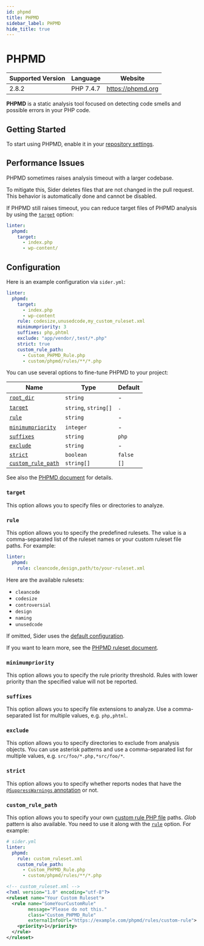```yaml
---
id: phpmd
title: PHPMD
sidebar_label: PHPMD
hide_title: true
---
```


# PHPMD

| Supported Version | Language  | Website           |
| ----------------- | --------- | ----------------- |
| 2.8.2             | PHP 7.4.7 | https://phpmd.org |

**PHPMD** is a static analysis tool focused on detecting code smells and possible errors in your PHP code.

## Getting Started

To start using PHPMD, enable it in your [repository settings](../../getting-started/repository-settings.md).

## Performance Issues

PHPMD sometimes raises analysis timeout with a larger codebase.

To mitigate this, Sider deletes files that are not changed in the pull request.
This behavior is automatically done and cannot be disabled.

If PHPMD still raises timeout, you can reduce target files of PHPMD analysis by using the [`target`](#target) option:

```yaml
linter:
  phpmd:
    target:
      - index.php
      - wp-content/
```

## Configuration

Here is an example configuration via `sider.yml`:

```yaml
linter:
  phpmd:
    target:
      - index.php
      - wp-content
    rule: codesize,unusedcode,my_custom_ruleset.xml
    minimumpriority: 3
    suffixes: php,phtml
    exclude: "app/vendor/,test/*.php"
    strict: true
    custom_rule_path:
      - Custom_PHPMD_Rule.php
      - custom/phpmd/rules/**/*.php
```

You can use several options to fine-tune PHPMD to your project:

| Name                                                                                  | Type                 | Default |
| ------------------------------------------------------------------------------------- | -------------------- | ------- |
| [`root_dir`](../../getting-started/custom-configuration.md#linteranalyzer_idroot_dir) | `string`             | -       |
| [`target`](#target)                                                                   | `string`, `string[]` | `.`     |
| [`rule`](#rule)                                                                       | `string`             | -       |
| [`minimumpriority`](#minimumpriority)                                                 | `integer`            | -       |
| [`suffixes`](#suffixes)                                                               | `string`             | `php`   |
| [`exclude`](#exclude)                                                                 | `string`             | -       |
| [`strict`](#strict)                                                                   | `boolean`            | `false` |
| [`custom_rule_path`](#custom_rule_path)                                               | `string[]`           | `[]`    |

See also the [PHPMD document](https://phpmd.org/documentation/index.html) for details.

### `target`

This option allows you to specify files or directories to analyze.

### `rule`

This option allows you to specify the predefined rulesets.
The value is a comma-separated list of the ruleset names or your custom ruleset file paths. For example:

```yaml
linter:
  phpmd:
    rule: cleancode,design,path/to/your-ruleset.xml
```

Here are the available rulesets:

- `cleancode`
- `codesize`
- `controversial`
- `design`
- `naming`
- `unusedcode`

If omitted, Sider uses the [default configuration](https://github.com/sider/runners/blob/master/images/phpmd/sider_config.xml).

If you want to learn more, see the [PHPMD ruleset document](https://phpmd.org/rules/index.html).

### `minimumpriority`

This option allows you to specify the rule priority threshold.
Rules with lower priority than the specified value will not be reported.

### `suffixes`

This option allows you to specify file extensions to analyze.
Use a comma-separated list for multiple values, e.g. `php,phtml`.

### `exclude`

This option allows you to specify directories to exclude from analysis objects.
You can use asterisk patterns and use a comma-separated list for multiple values, e.g. `src/foo/*.php,*src/foo/*`.

### `strict`

This option allows you to specify whether reports nodes that have the [`@SuppressWarnings` annotation](https://phpmd.org/documentation/suppress-warnings.html) or not.

### `custom_rule_path`

This option allows you to specify your own [custom rule PHP file](https://phpmd.org/documentation/writing-a-phpmd-rule.html) paths.
_Glob_ pattern is also available.
You need to use it along with the [`rule`](#rule) option. For example:

```yaml
# sider.yml
linter:
  phpmd:
    rule: custom_ruleset.xml
    custom_rule_path:
      - Custom_PHPMD_Rule.php
      - custom/phpmd/rules/**/*.php
```

```xml
<!-- custom_ruleset.xml -->
<?xml version="1.0" encoding="utf-8"?>
<ruleset name="Your Custom Ruleset">
  <rule name="SomeYourCustomRule"
        message="Please do not this."
        class="Custom_PHPMD_Rule"
        externalInfoUrl="https://example.com/phpmd/rules/custom-rule">
    <priority>1</priority>
  </rule>
</ruleset>
```
